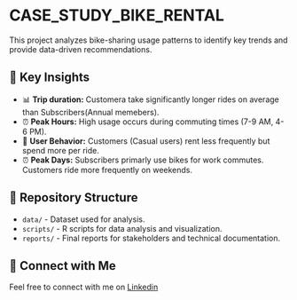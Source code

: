 # CASE_STUDY_BIKE_RENTAL
This project analyzes bike-sharing usage patterns to identify key trends and provide data-driven recommendations.

## 📌 Key Insights
- 📊 **Trip duration:** Customera take significantly longer rides on average than Subscribers(Annual memebers).
- ⏰ **Peak Hours:** High usage occurs during commuting times (7-9 AM, 4-6 PM).
- 👥 **User Behavior:** Customers (Casual users) rent less frequently but spend more per ride.
- ⏰ **Peak Days:** Subscribers primarly use bikes for work commutes. Customers ride more frequently on weekends.

## 📂 Repository Structure
- `data/` - Dataset used for analysis.
- `scripts/` - R scripts for data analysis and visualization.
- `reports/` - Final reports for stakeholders and technical documentation.

## 🔗 Connect with Me
Feel free to connect with me on [Linkedin](https://www.linkedin.com/in/tomasz-mulka-94a208223/)
